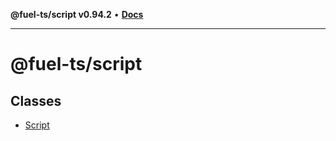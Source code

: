 **@fuel-ts/script v0.94.2** • [**Docs**](index.md)

***

# @fuel-ts/script

## Classes

- [Script](./Script.md)
